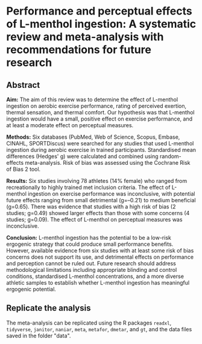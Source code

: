 # Performance and perceptual effects of L-menthol ingestion: A systematic review and meta-analysis with recommendations for future research

## Abstract
**Aim:** The aim of this review was to determine the effect of L-menthol ingestion on aerobic exercise performance, rating of perceived exertion, thermal sensation, and thermal comfort. Our hypothesis was that L-menthol ingestion would have a small, positive effect on exercise performance, and at least a moderate effect on perceptual measures. 

**Methods:** Six databases (PubMed, Web of Science, Scopus, Embase, CINAHL, SPORTDiscus) were searched for any studies that used L-menthol ingestion during aerobic exercise in trained participants. Standardised mean differences (Hedges' g) were calculated and combined using random-effects meta-analysis. Risk of bias was assessed using the Cochrane Risk of Bias 2 tool. 

**Results:** Six studies involving 78 athletes (14% female) who ranged from recreationally to highly trained met inclusion criteria. The effect of L-menthol ingestion on exercise performance was inconclusive, with potential future effects ranging from small detrimental (g=–0.21) to medium beneficial (g=0.65). There was evidence that studies with a high risk of bias (2 studies; g=0.49) showed larger effects than those with some concerns (4 studies; g=0.09). The effect of L-menthol on perceptual measures was inconclusive. 

**Conclusion:** L-menthol ingestion has the potential to be a low-risk ergogenic strategy that could produce small performance benefits. However, available evidence from six studies with at least some risk of bias concerns does not support its use, and detrimental effects on performance and perception cannot be ruled out. Future research should address methodological limitations including appropriate blinding and control conditions, standardised L-menthol concentrations, and a more diverse athletic samples to establish whether L-menthol ingestion has meaningful ergogenic potential.  

## Replicate the analysis
The meta-analysis can be replicated using the R packages `readxl`, `tidyverse`, `janitor`, `naniar`, `meta`, `metafor`, `dmetar`, and `gt`, and the data files saved in the folder "data".
